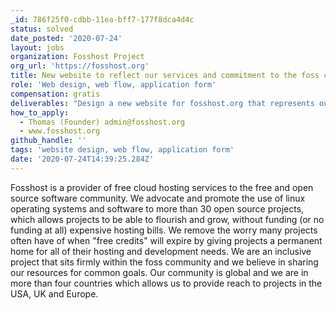 ```yaml
---
_id: 786f25f0-cdbb-11ea-bff7-177f8dca4d4c
status: solved
date_posted: '2020-07-24'
layout: jobs
organization: Fosshost Project
org_url: 'https://fosshost.org'
title: New website to reflect our services and commitment to the foss community
role: 'Web design, web flow, application form'
compensation: gratis
deliverables: "Design a new website for fosshost.org that represents our mission statement and values\r\nProvide us with a new application form for projects to complete when we approve hosting applications\r\nTake our branding guidelines (which have been put together by a professional graphics designer) and ensure they are an embodiment of our website\r\nAssist us in giving users  projects a good experience when they visit our website and ensure information and the correct message is displayed consistently, currently our website is a DIY job\r\nOur supporters require better visibility than the current website permits, so any thoughts on how we could show our appreciation and thanks for their support is always a good thing"
how_to_apply:
  - Thomas (Founder) admin@fosshost.org
  - www.fosshost.org
github_handle: ''
tags: 'website design, web flow, application form'
date: '2020-07-24T14:39:25.284Z'
---
```

Fosshost is a provider of free cloud hosting services to the free and open source software community.  We advocate and promote the use of linux operating systems and software to more than 30 open source projects, which allows projects to be able to flourish and grow, without funding (or no funding at all) expensive hosting bills.  We remove the worry many projects often have of when "free credits" will expire by giving projects a permanent home for all of their hosting and development needs.  We are an inclusive project that sits firmly within the foss community and we believe in sharing our resources for common goals. Our community is global and we are in more than four countries which allows us to provide reach to projects in the USA, UK and Europe.
